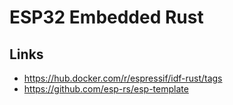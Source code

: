 # ESP32 Embedded Rust

## Links

- https://hub.docker.com/r/espressif/idf-rust/tags
- https://github.com/esp-rs/esp-template
